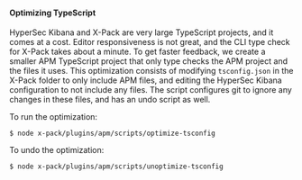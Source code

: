 #### Optimizing TypeScript 

HyperSec Kibana and X-Pack are very large TypeScript projects, and it comes at a cost. Editor responsiveness is not great, and the CLI type check for X-Pack takes about a minute. To get faster feedback, we create a smaller APM TypeScript project that only type checks the APM project and the files it uses. This optimization consists of modifying `tsconfig.json` in the X-Pack folder to only include APM files, and editing the HyperSec Kibana configuration to not include any files. The script configures git to ignore any changes in these files, and has an undo script as well.

To run the optimization:

`$ node x-pack/plugins/apm/scripts/optimize-tsconfig`

To undo the optimization:

`$ node x-pack/plugins/apm/scripts/unoptimize-tsconfig`
